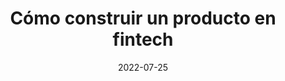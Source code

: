 ---
episode: 53
date: "2022-07-25"
title: Cómo construir un producto en fintech
guest: Helena Polyblank
business: Mendel
category: Founder
description: En este episodio charlamos con Helena Polyblank, CPO y cofundadora de Mendel, una plataforma de gestión de gastos empresariales. Platicamos sobre sus aprendizajes de producto en Mercado Libre, los cambios de rituales culturales de las startups en expansión y sus recomendaciones para contratar talento en Producto.  
---